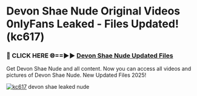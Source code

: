 # Devon Shae Nude Original Videos 0nlyFans Leaked - Files Updated! (kc617)

<h3>🔴 CLICK HERE 🌐==►► <a href="https://tinyurl.com/52m3yx9h" rel="nofollow">Devon Shae Nude Updated Files</a></h3>

Get Devon Shae Nude and all content. Now you can access all videos and pictures of Devon Shae Nude. New Updated Files 2025!

[![kc617](https://i.imgur.com/TnHtlc8.gif)](https://tinyurl.com/52m3yx9h)
devon shae leaked nude